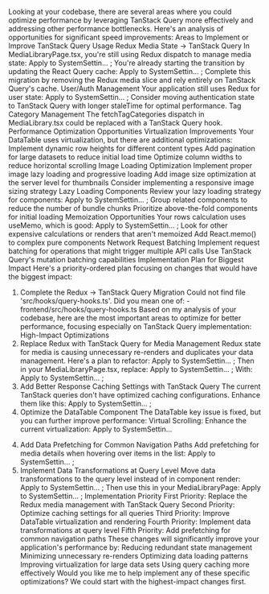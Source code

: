 Looking at your codebase, there are several areas where you could optimize performance by leveraging TanStack Query more effectively and addressing other performance bottlenecks. Here's an analysis of opportunities for significant speed improvements:
Areas to Implement or Improve TanStack Query Usage
Redux Media State → TanStack Query
In MediaLibraryPage.tsx, you're still using Redux dispatch to manage media state:
Apply to SystemSettin...
;
You're already starting the transition by updating the React Query cache:
Apply to SystemSettin...
;
Complete this migration by removing the Redux media slice and rely entirely on TanStack Query's cache.
User/Auth Management
Your application still uses Redux for user state:
Apply to SystemSettin...
;
Consider moving authentication state to TanStack Query with longer staleTime for optimal performance.
Tag Category Management
The fetchTagCategories dispatch in MediaLibrary.tsx could be replaced with a TanStack Query hook.
Performance Optimization Opportunities
Virtualization Improvements
Your DataTable uses virtualization, but there are additional optimizations:
Implement dynamic row heights for different content types
Add pagination for large datasets to reduce initial load time
Optimize column widths to reduce horizontal scrolling
Image Loading Optimization
Implement proper image lazy loading and progressive loading
Add image size optimization at the server level for thumbnails
Consider implementing a responsive image sizing strategy
Lazy Loading Components
Review your lazy loading strategy for components:
Apply to SystemSettin...
;
Group related components to reduce the number of bundle chunks
Prioritize above-the-fold components for initial loading
Memoization Opportunities
Your rows calculation uses useMemo, which is good:
Apply to SystemSettin...
;
Look for other expensive calculations or renders that aren't memoized
Add React.memo() to complex pure components
Network Request Batching
Implement request batching for operations that might trigger multiple API calls
Use TanStack Query's mutation batching capabilities
Implementation Plan for Biggest Impact
Here's a priority-ordered plan focusing on changes that would have the biggest impact:
1. Complete the Redux → TanStack Query Migration
Could not find file 'src/hooks/query-hooks.ts'. Did you mean one of: - frontend/src/hooks/query-hooks.ts
Based on my analysis of your codebase, here are the most important areas to optimize for better performance, focusing especially on TanStack Query implementation:
High-Impact Optimizations
1. Replace Redux with TanStack Query for Media Management
Redux state for media is causing unnecessary re-renders and duplicates your data management. Here's a plan to refactor:
Apply to SystemSettin...
;
Then in your MediaLibraryPage.tsx, replace:
Apply to SystemSettin...
;
With:
Apply to SystemSettin...
;
2. Add Better Response Caching Settings with TanStack Query
The current TanStack queries don't have optimized caching configurations. Enhance them like this:
Apply to SystemSettin...
;
3. Optimize the DataTable Component
The DataTable key issue is fixed, but you can further improve performance:
Virtual Scrolling: Enhance the current virtualization:
Apply to SystemSettin...
>
4. Add Data Prefetching for Common Navigation Paths
Add prefetching for media details when hovering over items in the list:
Apply to SystemSettin...
;
5. Implement Data Transformations at Query Level
Move data transformations to the query level instead of in component render:
Apply to SystemSettin...
;
Then use this in your MediaLibraryPage:
Apply to SystemSettin...
;
Implementation Priority
First Priority: Replace the Redux media management with TanStack Query
Second Priority: Optimize caching settings for all queries
Third Priority: Improve DataTable virtualization and rendering
Fourth Priority: Implement data transformations at query level
Fifth Priority: Add prefetching for common navigation paths
These changes will significantly improve your application's performance by:
Reducing redundant state management
Minimizing unnecessary re-renders
Optimizing data loading patterns
Improving virtualization for large data sets
Using query caching more effectively
Would you like me to help implement any of these specific optimizations? We could start with the highest-impact changes first.